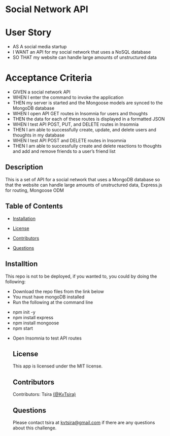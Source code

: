 # Social Network API


# User Story
* AS A social media startup
* I WANT an API for my social network that uses a NoSQL database
* SO THAT my website can handle large amounts of unstructured data

# Acceptance Criteria
* GIVEN a social network API
* WHEN I enter the command to invoke the application
* THEN my server is started and the Mongoose models are synced to the MongoDB database
* WHEN I open API GET routes in Insomnia for users and thoughts
* THEN the data for each of these routes is displayed in a formatted JSON
* WHEN I test API POST, PUT, and DELETE routes in Insomnia
* THEN I am able to successfully create, update, and delete users and thoughts in my database
* WHEN I test API POST and DELETE routes in Insomnia
* THEN I am able to successfully create and delete reactions to thoughts and add and remove friends to a user’s friend list

 ## Description

This is a set of API for a social network that uses a MongoDB database so that the website can handle large amounts of unstructured data, Express.js for routing, Mongoose ODM

## Table of Contents

  * [Installation](#installation)

  * [License](#license)

  * [Contributors](#contributors)

  * [Questions](#questions)


  ## Installtion
  This repo is not to be deployed, if you wanted to, you could by doing the following:

* Download the repo files from the link below
* You must have mongoDB installed
* Run the following at the command line
 - npm init -y
 - npm install express
 - npm install mongoose
 - npm start
* Open Insomnia to test API routes


  ## License
  This app is licensed under the MIT license.

  ## Contributors
  Contributors: Tsira [(@KvTsira)](https://github.com/KvTsira)

  ## Questions 
  Please contact tsira at kvtsira@gmail.com if there are any questions about this challenge. 
